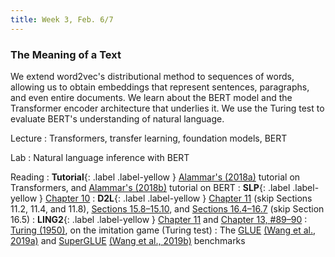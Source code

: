 ```yaml
---
title: Week 3, Feb. 6/7
---
```


### The Meaning of a Text

We extend word2vec's distributional method to sequences of words, allowing us to obtain embeddings that represent sentences, paragraphs, and even entire documents. We learn about the BERT model and the Transformer encoder architecture that underlies it. We use the Turing test to evaluate BERT's understanding of natural language.

Lecture
: Transformers, transfer learning, foundation models, BERT

Lab
: Natural language inference with BERT

Reading
: **Tutorial**{: .label .label-yellow } [Alammar's (2018a)](https://jalammar.github.io/illustrated-transformer/) tutorial on Transformers, and [Alammar's (2018b)](https://jalammar.github.io/illustrated-bert/) tutorial on BERT
: **SLP**{: .label .label-yellow } [Chapter 10](https://web.stanford.edu/~jurafsky/slp3/10.pdf)
: **D2L**{: .label .label-yellow } [Chapter 11](https://d2l.ai/chapter_attention-mechanisms-and-transformers) (skip Sections 11.2, 11.4, and 11.8), [Sections 15.8–15.10](https://d2l.ai/chapter_natural-language-processing-pretraining/bert.html), and [Sections 16.4–16.7](https://d2l.ai/chapter_natural-language-processing-applications/natural-language-inference-and-dataset.html) (skip Section 16.5)
: **LING2**{: .label .label-yellow } [Chapter 11](https://link.springer.com/chapter/10.1007/978-3-031-02172-5_11) and [Chapter 13, #89–90](https://link.springer.com/chapter/10.1007/978-3-031-02172-5_13)
: [Turing (1950)](https://doi.org/10.1093/mind/LIX.236.433), on the imitation game (Turing test)
: The [GLUE](https://gluebenchmark.com/) [(Wang et al., 2019a)](https://openreview.net/pdf?id=rJ4km2R5t7) and [SuperGLUE](https://super.gluebenchmark.com/) [(Wang et al., 2019b)](https://w4ngatang.github.io/static/papers/superglue.pdf) benchmarks